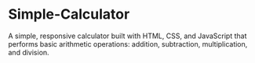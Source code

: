 # Simple-Calculator
A simple, responsive calculator built with HTML, CSS, and JavaScript that performs basic arithmetic operations: addition, subtraction, multiplication, and division.
